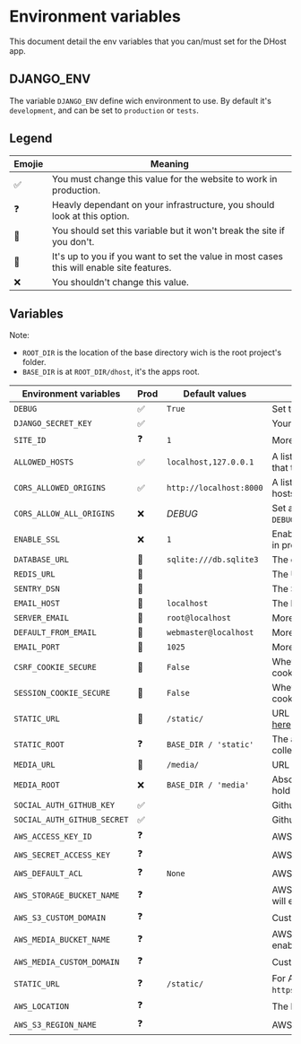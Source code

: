 # Environment variables

This document detail the env variables that you can/must set for the DHost app.

## DJANGO_ENV

The variable `DJANGO_ENV` define wich environment to use. By default it's `development`, and can be set to `production` or `tests`.

## Legend

| Emojie | Meaning                                                                                   |
| ------ | ----------------------------------------------------------------------------------------- |
| ✅     | You must change this value for the website to work in production.                         |
| ❓     | Heavly dependant on your infrastructure, you should look at this option.                  |
| 🍪     | You should set this variable but it won't break the site if you don't.                    |
| 🤷     | It's up to you if you want to set the value in most cases this will enable site features. |
| ❌     | You shouldn't change this value.                                                          |

## Variables

Note:

* `ROOT_DIR` is the location of the base directory wich is the root project's folder.
* `BASE_DIR` is at `ROOT_DIR/dhost`, it's the apps root.

| Environment variables       | Prod | Default values          | Descriptions                                                                                                                                                                |
| --------------------------- | ---- | ----------------------- | --------------------------------------------------------------------------------------------------------------------------------------------------------------------------- |
| `DEBUG`                     | ✅   | `True`                  | Set to `False` for production, more infos [here](https://docs.djangoproject.com/en/3.1/ref/settings/#debug).                                                                |
| `DJANGO_SECRET_KEY`         | ✅   |                         | Your website secret key, more infos [here](https://docs.djangoproject.com/en/3.1/ref/settings/#secret-key).                                                                 |
| `SITE_ID`                   | ❓   | `1`                     | More infos [here](https://docs.djangoproject.com/en/3.1/ref/settings/#site-id).                                                                                             |
| `ALLOWED_HOSTS`             | ✅   | `localhost,127.0.0.1`   | A list of strings representing the host/domain names that this Django site can serve. More infos [here](https://docs.djangoproject.com/en/3.1/ref/settings/#allowed-hosts). |
| `CORS_ALLOWED_ORIGINS`      | ✅   | `http://localhost:8000` | A list of strings representing the CORS allowed hosts. More infos [here](https://github.com/adamchainz/django-cors-headers).                                                |
| `CORS_ALLOW_ALL_ORIGINS`    | ❌   | _DEBUG_                 | Set allowed hosts to `*`, by default it take the value of `DEBUG`.                                                                                                          |
| `ENABLE_SSL`                | ❌   | `1`                     | Enable all SSL (redirect, cookie), enabled by default in production only.                                                                                                   |
| `DATABASE_URL`              | 🍪   | `sqlite:///db.sqlite3`  | The database URL, more infos [here](https://github.com/jacobian/dj-database-url#url-schema).                                                                                |
| `REDIS_URL`                 | 🍪   |                         | The URL to the Redis server.                                                                                                                                                |
| `SENTRY_DSN`                | 🍪   |                         | The Sentry DSN URL, more infos [here](https://sentry.io/welcome/).                                                                                                          |
| `EMAIL_HOST`                | 🍪   | `localhost`             | The host to use for sending email. More infos [here](https://docs.djangoproject.com/en/3.1/ref/settings/#email-host).                                                       |
| `SERVER_EMAIL`              | 🍪   | `root@localhost`        | More infos [here](https://docs.djangoproject.com/en/3.1/ref/settings/#server-email).                                                                                        |
| `DEFAULT_FROM_EMAIL`        | 🍪   | `webmaster@localhost`   | More infos [here](https://docs.djangoproject.com/en/3.1/ref/settings/#default-from-email).                                                                                  |
| `EMAIL_PORT`                | 🍪   | `1025`                  | More infos [here](https://docs.djangoproject.com/en/3.1/ref/settings/#email-port).                                                                                          |
| `CSRF_COOKIE_SECURE`        | 🍪   | `False`                 | Whether to use a secure cookie for the CSRF cookie. More infos [here](https://docs.djangoproject.com/en/3.1/ref/settings/#csrf-cookie-secure).                              |
| `SESSION_COOKIE_SECURE`     | 🍪   | `False`                 | Whether to use a secure cookie for the session cookie. More infos [here](https://docs.djangoproject.com/en/3.1/ref/settings/#session-cookie-secure).                        |
| `STATIC_URL`                | 🍪   | `/static/`              | URL to use when referring to static files. More infos [here](https://docs.djangoproject.com/en/3.1/ref/settings/#static-url).                                               |
| `STATIC_ROOT`               | ❓   | `BASE_DIR / 'static'`   | The absolute path to the directory where collectstatic will collect static files. More infos [here](https://docs.djangoproject.com/en/3.1/ref/settings/#static-root).       |
| `MEDIA_URL`                 | 🍪   | `/media/`               | URL that handles the media served. More infos [here](https://docs.djangoproject.com/en/3.1/ref/settings/#media-url).                                                        |
| `MEDIA_ROOT`                | ❌   | `BASE_DIR / 'media'`    | Absolute filesystem path to the directory that will hold user-uploaded files. More infos [here](https://docs.djangoproject.com/en/3.1/ref/settings/#media-root).            |
| `SOCIAL_AUTH_GITHUB_KEY`    | ✅   |                         | Github OAuth2 client ID.                                                                                                                                                    |
| `SOCIAL_AUTH_GITHUB_SECRET` | ✅   |                         | Github OAuth2 client secret.                                                                                                                                                |
| `AWS_ACCESS_KEY_ID`         | ❓   |                         | AWS access key more infos [here](https://django-storages.readthedocs.io/en/latest/backends/amazon-S3.html).                                                                 |
| `AWS_SECRET_ACCESS_KEY`     | ❓   |                         | AWS secret key.                                                                                                                                                             |
| `AWS_DEFAULT_ACL`           | ❓   | `None`                  | AWS ACL.                                                                                                                                                                    |
| `AWS_STORAGE_BUCKET_NAME`   | ❓   |                         | AWS bucket name, giving a storage bucket name will enable storage of staticfiles.                                                                                           |
| `AWS_S3_CUSTOM_DOMAIN`      | ❓   |                         | Custom domain for static bucket.                                                                                                                                            |
| `AWS_MEDIA_BUCKET_NAME`     | ❓   |                         | AWS bucket name, giving a media bucket name will enable storage of media files.                                                                                             |
| `AWS_MEDIA_CUSTOM_DOMAIN`   | ❓   |                         | Custom domain for media bucket.                                                                                                                                             |
| `STATIC_URL`                | ❓   | `/static/`              | For AWS: `https://<bucket_name>.s3.amazonaws.com/<static>/`.                                                                                                                |
| `AWS_LOCATION`              | ❓   |                         | The base path inside you S3 bucket.                                                                                                                                         |
| `AWS_S3_REGION_NAME`        | ❓   |                         | AWS region name.                                                                                                                                                            |

